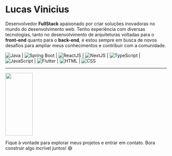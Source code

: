 # Lucas Vinicius

Desenvolvedor **FullStack** apaixonado por criar soluções inovadoras no mundo do desenvolvimento web. Tenho experiência com diversas tecnologias, tanto no desenvolvimento de arquiteturas voltadas para o **front-end** quanto para o **back-end**, e estou sempre em busca de novos desafios para ampliar meus conhecimentos e contribuir com a comunidade.

![Java](https://img.shields.io/badge/Java-007396?style=for-the-badge&logo=java&logoColor=white) | ![Spring Boot](https://img.shields.io/badge/Spring_Boot-6DB33F?style=for-the-badge&logo=springboot&logoColor=white) | ![ReactJS](https://img.shields.io/badge/React-61DAFB?style=for-the-badge&logo=react&logoColor=black) | ![NextJS](https://img.shields.io/badge/Next.js-000000?style=for-the-badge&logo=next.js&logoColor=white) | ![TypeScript](https://img.shields.io/badge/TypeScript-007ACC?style=for-the-badge&logo=typescript&logoColor=white) | ![JavaScript](https://img.shields.io/badge/JavaScript-F7DF1E?style=for-the-badge&logo=javascript&logoColor=black) | ![Flutter](https://img.shields.io/badge/Flutter-02569B?style=for-the-badge&logo=flutter&logoColor=white) | ![HTML](https://img.shields.io/badge/HTML-E34F26?style=for-the-badge&logo=html5&logoColor=white) | ![CSS](https://img.shields.io/badge/CSS-1572B6?style=for-the-badge&logo=css3&logoColor=white)

---

<div align="left">
  
  <img width="41%" height="195px" src="https://github-readme-stats.vercel.app/api/top-langs/?username=lucasviniz&layout=compact&hide_border=true&title_color=8f00ff&text_color=ffffff&bg_color=0d1117" />
  
 </div>
 
Fique à vontade para explorar meus projetos e entrar em contato. Bora construir algo incrível juntos! 😄
